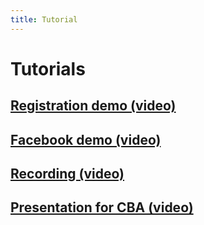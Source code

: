 ```yaml
---
title: Tutorial
---
```


# Tutorials

## [Registration demo (video)](/tutorial/registration-demo) 
## [Facebook demo (video)](/tutorial/facebook-demo) 
## [Recording (video)](/tutorial/recording) 
## [Presentation for CBA (video)](/tutorial/video-presenation)